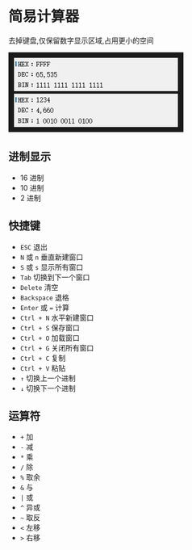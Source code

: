 # 简易计算器

去掉键盘,仅保留数字显示区域,占用更小的空间

![preview](preview.png)

## 进制显示

-   16 进制
-   10 进制
-   2 进制

## 快捷键

-   `ESC` 退出
-   `N` 或 `n` 垂直新建窗口
-   `S` 或 `s` 显示所有窗口
-   `Tab` 切换到下一个窗口
-   `Delete` 清空
-   `Backspace` 退格
-   `Enter` 或 `=` 计算
-   `Ctrl + N` 水平新建窗口
-   `Ctrl + S` 保存窗口
-   `Ctrl + O` 加载窗口
-   `Ctrl + G` 关闭所有窗口
-   `Ctrl + C` 复制
-   `Ctrl + V` 粘贴
-   `↑` 切换上一个进制
-   `↓` 切换下一个进制

## 运算符

-   `+` 加
-   `-` 减
-   `*` 乘
-   `/` 除
-   `%` 取余
-   `&` 与
-   `|` 或
-   `^` 异或
-   `~` 取反
-   `<` 左移
-   `>` 右移